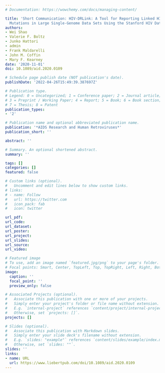 ```yaml
---
# Documentation: https://wowchemy.com/docs/managing-content/

title: 'Short Communication: HIV-DRLink: A Tool for Reporting Linked HIV-1 Drug Resistance
  Mutations in Large Single-Genome Data Sets Using the Stanford HIV Database'
authors:
- Wei Shao
- Valerie F. Boltz
- Junko Hattori
- admin
- Frank Maldarelli
- John M. Coffin
- Mary F. Kearney
date: '2020-11-01'
doi: 10.1089/aid.2020.0109

# Schedule page publish date (NOT publication's date).
publishDate: '2022-04-26T15:49:39.387697Z'

# Publication type.
# Legend: 0 = Uncategorized; 1 = Conference paper; 2 = Journal article;
# 3 = Preprint / Working Paper; 4 = Report; 5 = Book; 6 = Book section;
# 7 = Thesis; 8 = Patent
publication_types:
- '2'

# Publication name and optional abbreviated publication name.
publication: '*AIDS Research and Human Retroviruses*'
publication_short: ''

abstract: ''

# Summary. An optional shortened abstract.
summary: ''

tags: []
categories: []
featured: false

# Custom links (optional).
#   Uncomment and edit lines below to show custom links.
# links:
# - name: Follow
#   url: https://twitter.com
#   icon_pack: fab
#   icon: twitter

url_pdf:
url_code:
url_dataset:
url_poster:
url_project:
url_slides:
url_source:
url_video:

# Featured image
# To use, add an image named `featured.jpg/png` to your page's folder. 
# Focal points: Smart, Center, TopLeft, Top, TopRight, Left, Right, BottomLeft, Bottom, BottomRight.
image:
  caption: ''
  focal_point: ''
  preview_only: false

# Associated Projects (optional).
#   Associate this publication with one or more of your projects.
#   Simply enter your project's folder or file name without extension.
#   E.g. `internal-project` references `content/project/internal-project/index.md`.
#   Otherwise, set `projects: []`.
projects: []

# Slides (optional).
#   Associate this publication with Markdown slides.
#   Simply enter your slide deck's filename without extension.
#   E.g. `slides: "example"` references `content/slides/example/index.md`.
#   Otherwise, set `slides: ""`.
slides: ''
links:
- name: URL
  url: https://www.liebertpub.com/doi/10.1089/aid.2020.0109
---
```

